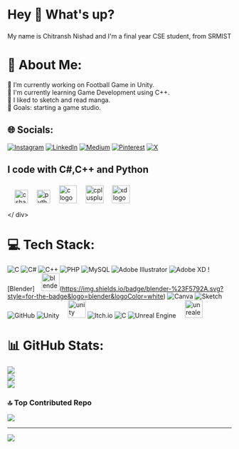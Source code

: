 <h1 align="left">Hey 👋 What's up?</h1>

###

<p align="left">My name is Chitransh Nishad and I'm a final year CSE student, from SRMIST</p>

###
# 💫 About Me:
🔭 I’m currently working on Football Game in Unity.<br>🌱 I'm currently learning Game Development using C++.<br>🎲 I liked to sketch and read manga.<br>🎯 Goals: starting a game studio.


## 🌐 Socials:
[![Instagram](https://img.shields.io/badge/Instagram-%23E4405F.svg?logo=Instagram&logoColor=white)](https://instagram.com/https://www.instagram.com/chitransh4124/) [![LinkedIn](https://img.shields.io/badge/LinkedIn-%230077B5.svg?logo=linkedin&logoColor=white)](https://linkedin.com/in/https://www.linkedin.com/in/chitransh-nishad-540367223/) [![Medium](https://img.shields.io/badge/Medium-12100E?logo=medium&logoColor=white)](https://medium.com/@https://medium.com/@chitranshnishad27) [![Pinterest](https://img.shields.io/badge/Pinterest-%23E60023.svg?logo=Pinterest&logoColor=white)](https://pinterest.com/https://in.pinterest.com/chitranshnishad/) [![X](https://img.shields.io/badge/X-black.svg?logo=X&logoColor=white)](https://x.com/https://x.com/NishadChitransh) 

<h2 align="left">I code with C#,C++ and Python</h2>

###

<div align="left">
  <img width="12" /> 
  <img src="https://cdn.jsdelivr.net/gh/devicons/devicon/icons/csharp/csharp-original.svg" height="30" alt="csharp logo"  />
  <img width="12" /> 
  <img src="https://cdn.jsdelivr.net/gh/devicons/devicon/icons/python/python-original.svg" height="30" alt="python logo"  />
  <img width="12" />
  <img src="https://cdn.jsdelivr.net/gh/devicons/devicon/icons/c/c-original.svg" height="40" alt="c logo"  />
  <img width="12" />
  <img src="https://cdn.jsdelivr.net/gh/devicons/devicon/icons/cplusplus/cplusplus-original.svg" height="40" alt="cplusplus logo"  />


  <img width="12" />
  <img src="https://cdn.jsdelivr.net/gh/devicons/devicon/icons/xd/xd-plain.svg" height="40" alt="xd logo"  />
  
</
div>


###
# 💻 Tech Stack:
![C](https://img.shields.io/badge/c-%2300599C.svg?style=for-the-badge&logo=c&logoColor=white) ![C#](https://img.shields.io/badge/c%23-%23239120.svg?style=for-the-badge&logo=csharp&logoColor=white) ![C++](https://img.shields.io/badge/c++-%2300599C.svg?style=for-the-badge&logo=c%2B%2B&logoColor=white) ![PHP](https://img.shields.io/badge/php-%23777BB4.svg?style=for-the-badge&logo=php&logoColor=white) ![MySQL](https://img.shields.io/badge/mysql-4479A1.svg?style=for-the-badge&logo=mysql&logoColor=white) ![Adobe Illustrator](https://img.shields.io/badge/adobe%20illustrator-%23FF9A00.svg?style=for-the-badge&logo=adobe%20illustrator&logoColor=white) ![Adobe XD](https://img.shields.io/badge/Adobe%20XD-470137?style=for-the-badge&logo=Adobe%20XD&logoColor=#FF61F6) ![Blender]<img width="12" />
  <img src="https://cdn.jsdelivr.net/gh/devicons/devicon/icons/blender/blender-original.svg" height="40" alt="blender logo"  />(https://img.shields.io/badge/blender-%23F5792A.svg?style=for-the-badge&logo=blender&logoColor=white) ![Canva](https://img.shields.io/badge/Canva-%2300C4CC.svg?style=for-the-badge&logo=Canva&logoColor=white) ![Sketch](https://img.shields.io/badge/Sketch-FFB387?style=for-the-badge&logo=sketch&logoColor=black) ![GitHub](https://img.shields.io/badge/github-%23121011.svg?style=for-the-badge&logo=github&logoColor=white) ![Unity](https://img.shields.io/badge/unity-%23000000.svg?style=for-the-badge&logo=unity&logoColor=white)  <img width="12" />
  <img src="https://skillicons.dev/icons?i=unity" height="40" alt="unity logo"  /> ![Itch.io](https://img.shields.io/badge/Itch-%23FF0B34.svg?style=for-the-badge&logo=Itch.io&logoColor=white) ![C](https://img.shields.io/badge/c-%2300599C.svg?style=for-the-badge&logo=c&logoColor=white) ![Unreal Engine](https://img.shields.io/badge/unrealengine-%23313131.svg?style=for-the-badge&logo=unrealengine&logoColor=white)  <img width="12" />
  <img src="https://skillicons.dev/icons?i=unreal" height="40" alt="unrealengine logo"  />
# 📊 GitHub Stats:
![](https://github-readme-stats.vercel.app/api?username=madcritter20789&theme=dark&hide_border=false&include_all_commits=true&count_private=false)<br/>
![](https://github-readme-streak-stats.herokuapp.com/?user=madcritter20789&theme=dark&hide_border=false)<br/>
![](https://github-readme-stats.vercel.app/api/top-langs/?username=madcritter20789&theme=dark&hide_border=false&include_all_commits=true&count_private=false&layout=compact)

### 🔝 Top Contributed Repo
![](https://github-contributor-stats.vercel.app/api?username=madcritter20789&limit=5&theme=dark&combine_all_yearly_contributions=true)

---
[![](https://visitcount.itsvg.in/api?id=madcritter20789&icon=0&color=0)](https://visitcount.itsvg.in)

<!-- Proudly created with GPRM ( https://gprm.itsvg.in ) -->
